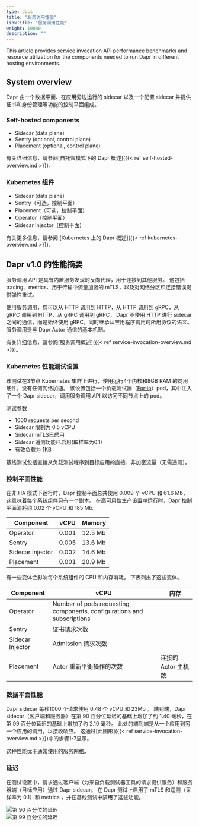 ```yaml
---
type: docs
title: "服务调用性能"
linkTitle: "服务调用性能"
weight: 10000
description: ""
---
```


This article provides service invocation API performance benchmarks and resource utilization for the components needed to run Dapr in different hosting environments.

## System overview

Dapr 由一个数据平面、在应用旁边运行的 sidecar 以及一个配置 sidecar 并提供证书和身份管理等功能的控制平面组成。

### Self-hosted components

* Sidecar (data plane)
* Sentry (optional, control plane)
* Placement (optional, control plane)

有关详细信息，请参阅[自托管模式下的 Dapr 概述]({{< ref self-hosted-overview.md >}})。

### Kubernetes 组件

* Sidecar (data plane)
* Sentry（可选，控制平面）
* Placement（可选，控制平面）
* Operator（控制平面）
* Sidecar Injector（控制平面）

有关更多信息，请参阅 [Kubernetes 上的 Dapr 概述]({{< ref kubernetes-overview.md >}}).

## Dapr v1.0 的性能摘要

服务调用 API 是具有内置服务发现的反向代理，用于连接到其他服务。 这包括 tracing、metrics、用于传输中流量加密的 mTLS，以及对网络分区和连接错误提供弹性重试。

使用服务调用，您可以从 HTTP 调用到 HTTP，从 HTTP 调用到 gRPC，从 gRPC 调用到 HTTP，从 gRPC 调用到 gRPC。 Dapr 不使用 HTTP 进行 sidecar 之间的通信，而是始终使用 gRPC，同时继承从应用程序调用时所用协议的语义。 服务调用是与 Dapr Actor 通信的基本机制。

有关详细信息，请参阅[服务调用概述]({{< ref service-invocation-overview.md >}})。

### Kubernetes 性能测试设置

该测试在3节点 Kubernetes 集群上进行，使用运行4个内核和8GB RAM 的商用硬件，没有任何网络加速。 该设置包括一个负载测试器（[Fortio](https://github.com/fortio/fortio)）pod，其中注入了一个 Dapr sidecar，调用服务调用 API 以访问不同节点上的 pod。

测试参数

* 1000 requests per second
* Sidecar 限制为 0.5 vCPU
* Sidecar mTLS已启用
* Sidecar 遥测功能已启用(取样率为0.1)
* 有效负载为 1KB

基线测试包括直接从负载测试程序到目标应用的直接、非加密流量（无需遥测）。

### 控制平面性能

在非 HA 模式下运行时，Dapr 控制平面总共使用 0.009 个 vCPU 和 61.6 Mb，这意味着每个系统组件只有一个副本。 在高可用性生产设置中运行时，Dapr 控制平面消耗约 0.02 个 vCPU 和 185 Mb。

| Component        | vCPU  | Memory  |
| ---------------- | ----- | ------- |
| Operator         | 0.001 | 12.5 Mb |
| Sentry           | 0.005 | 13.6 Mb |
| Sidecar Injector | 0.002 | 14.6 Mb |
| Placement        | 0.001 | 20.9 Mb |

有一些变体会影响每个系统组件的 CPU 和内存消耗。 下表列出了这些变体。

| Component        | vCPU                                                                   | 内存            |
| ---------------- | ---------------------------------------------------------------------- | ------------- |
| Operator         | Number of pods requesting components, configurations and subscriptions |               |
| Sentry           | 证书请求次数                                                                 |               |
| Sidecar Injector | Admission 请求次数                                                         |               |
| Placement        | Actor 重新平衡操作的次数                                                        | 连接的 Actor 主机数 |

### 数据平面性能

Dapr sidecar 每秒1000 个请求使用 0.48 个 vCPU 和 23Mb 。 端到端，Dapr sidecar（客户端和服务器）在第 90 百分位延迟的基础上增加了约 1.40 毫秒，在第 99 百分位延迟的基础上增加了约 2.10 毫秒。 此处的端到端是从一个应用到另一个应用的调用，以接收响应。 这通过[此图形]({{< ref service-invocation-overview.md >}})中的步骤1-7显示。

这种性能优于通常使用的服务网格。

### 延迟

在测试设置中，请求通过客户端（为来自负载测试器工具的请求提供服务）和服务器端（目标应用）通过 Dapr sidecar。 在 Dapr 测试上启用了 mTLS 和遥测（采样率为 0.1）和 metrics ，并在基线测试中禁用了这些功能。

<img src="/images/perf_invocation_p90.png" alt="第 90 百分位的延迟" />

<br>

<img src="/images/perf_invocation_p99.png" alt="第 99 百分位的延迟" />
